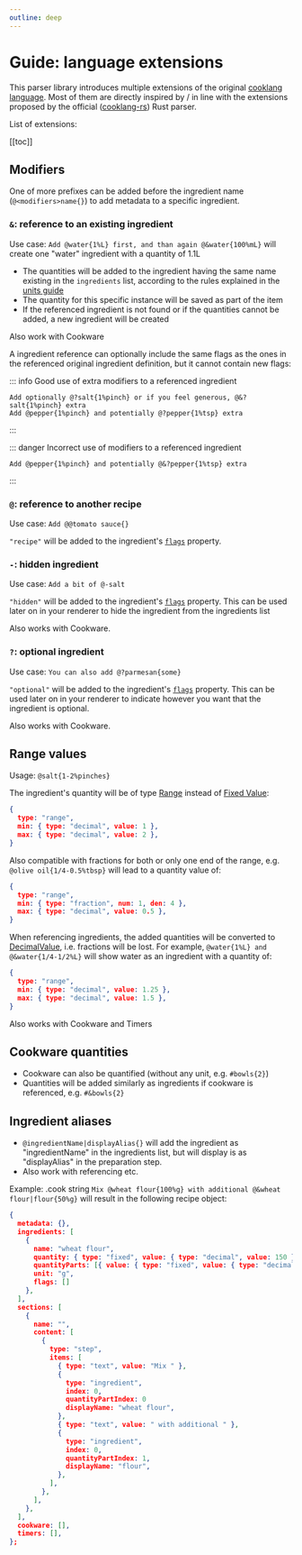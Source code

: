 ```yaml
---
outline: deep
---
```


# Guide: language extensions

This parser library introduces multiple extensions of the original [cooklang language](/guide-cooklang-specs). Most of them are directly inspired by / in line with the extensions proposed by the official ([cooklang-rs](https://github.com/cooklang/cooklang-rs/blob/main/extensions.md)) Rust parser.

List of extensions:

[[toc]]

## Modifiers

One of more prefixes can be added before the ingredient name (`@<modifiers>name{}`) to add metadata to a specific ingredient.

### `&`: reference to an existing ingredient

Use case: `Add @water{1%L} first, and than again @&water{100%mL}` will create one "water" ingredient with a quantity of 1.1L

- The quantities will be added to the ingredient having the same name existing in the `ingredients` list, according to the rules explained in the [units guide](/guide-units)
- The quantity for this specific instance will be saved as part of the item
- If the referenced ingredient is not found or if the quantities cannot be added, a new ingredient will be created

Also work with Cookware

A ingredient reference can optionally include the same flags as the ones in the referenced original ingredient definition, but it cannot contain new flags: 

::: info Good use of extra modifiers to a referenced ingredient
```
Add optionally @?salt{1%pinch} or if you feel generous, @&?salt{1%pinch} extra
Add @pepper{1%pinch} and potentially @?pepper{1%tsp} extra
```
:::

::: danger Incorrect use of modifiers to a referenced ingredient
```
Add @pepper{1%pinch} and potentially @&?pepper{1%tsp} extra
```
:::

### `@`: reference to another recipe

Use case: `Add @@tomato sauce{}` 

`"recipe"` will be added to the ingredient's [`flags`](/api/interfaces/Ingredient.html#flags) property.

### `-`: hidden ingredient

Use case: `Add a bit of @-salt`

`"hidden"` will be added to the ingredient's [`flags`](/api/interfaces/Ingredient.html#flags) property. This can be used later on in your renderer to hide the ingredient from the ingredients list 

Also works with Cookware.

### `?`: optional ingredient

Use case: `You can also add @?parmesan{some}`

`"optional"` will be added to the ingredient's [`flags`](/api/interfaces/Ingredient.html#flags) property. This can be used later on in your renderer to indicate however you want that the ingredient is optional.

Also works with Cookware.

## Range values
   
Usage: `@salt{1-2%pinches}`

The ingredient's quantity will be of type [Range](/api/interfaces/Range) instead of [Fixed Value](/api/interfaces/FixedValue):

```json
{
  type: "range",
  min: { type: "decimal", value: 1 },
  max: { type: "decimal", value: 2 },
}
```

Also compatible with fractions for both or only one end of the range, e.g. `@olive oil{1/4-0.5%tbsp}` will lead to a quantity value of:

```json
{
  type: "range",
  min: { type: "fraction", num: 1, den: 4 },
  max: { type: "decimal", value: 0.5 },
}
```

When referencing ingredients, the added quantities will be converted to [DecimalValue](/api/interfaces/DecimalValue), i.e. fractions will be lost. For example, `@water{1%L} and @&water{1/4-1/2%L}` will show water as an ingredient with a quantity of:

```json
{
  type: "range",
  min: { type: "decimal", value: 1.25 },
  max: { type: "decimal", value: 1.5 },
}
```

Also works with Cookware and Timers
  
## Cookware quantities

- Cookware can also be quantified (without any unit, e.g. `#bowls{2}`)
- Quantities will be added similarly as ingredients if cookware is referenced, e.g. `#&bowls{2}`

## Ingredient aliases

- `@ingredientName|displayAlias{}` will add the ingredient as "ingredientName" in the ingredients list, but will display is as "displayAlias" in the preparation step.
- Also work with referencing etc. 

Example: .cook string `Mix @wheat flour{100%g} with additional @&wheat flour|flour{50%g}` will result in the following recipe object:

```json
{
  metadata: {},
  ingredients: [
    {
      name: "wheat flour",
      quantity: { type: "fixed", value: { type: "decimal", value: 150 } },
      quantityParts: [{ value: { type: "fixed", value: { type: "decimal", value: 100 } }, unit: "g", scalable: true},{ value: { type: "fixed", value: { type: "decimal", value: 50 } }, unit: "g", scalable: true}]
      unit: "g",
      flags: []
    },
  ],
  sections: [
    {
      name: "",
      content: [
        {
          type: "step",
          items: [
            { type: "text", value: "Mix " },
            {
              type: "ingredient",
              index: 0,
              quantityPartIndex: 0
              displayName: "wheat flour",
            },
            { type: "text", value: " with additional " },
            {
              type: "ingredient",
              index: 0,
              quantityPartIndex: 1,
              displayName: "flour",
            },
          ],
        },
      ],
    },
  ],
  cookware: [],
  timers: [],
};
```

